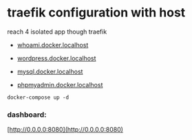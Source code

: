 # traefik configuration with host

reach 4 isolated app though traefik

- [whoami.docker.localhost](http://whoami.docker.localhost/)

- [wordpress.docker.localhost](http://wordpress.docker.localhost/)

- [mysql.docker.localhost](http://mysql.docker.localhost/)

- [phpmyadmin.docker.localhost](http://phpmyadmin.docker.localhost/)

`docker-compose up -d`

### dashboard:

[http://0.0.0.0:8080](http://0.0.0.0:8080)
